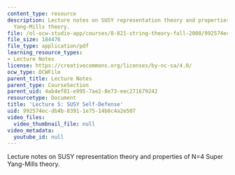 ```yaml
---
content_type: resource
description: Lecture notes on SUSY representation theory and properties of N=4 Super
  Yang-Mills theory.
file: /ol-ocw-studio-app/courses/8-821-string-theory-fall-2008/992574ecdb4b83911e7514b8c4a2e507_lecture05.pdf
file_size: 184476
file_type: application/pdf
learning_resource_types:
- Lecture Notes
license: https://creativecommons.org/licenses/by-nc-sa/4.0/
ocw_type: OCWFile
parent_title: Lecture Notes
parent_type: CourseSection
parent_uid: 4ab4ef81-e995-7ae2-8e73-eec271679242
resourcetype: Document
title: 'Lecture 5: SUSY Self-Defense'
uid: 992574ec-db4b-8391-1e75-14b8c4a2e507
video_files:
  video_thumbnail_file: null
video_metadata:
  youtube_id: null
---
```

Lecture notes on SUSY representation theory and properties of N=4 Super Yang-Mills theory.